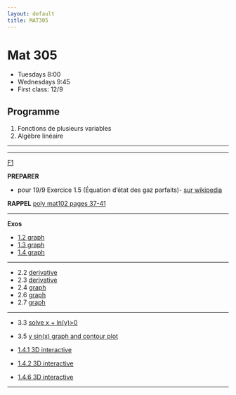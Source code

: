 ```yaml
---
layout: default
title: MAT305
---
```



# Mat 305


- Tuesdays 8:00
- Wednesdays 9:45
- First class: 12/9


## Programme

1.  Fonctions de plusieurs variables
1.  Algèbre linéaire


<!-- - [web page avec tous les documents](https://www-fourier.ujf-grenoble.fr/~eherscov/index-mat305-2022.php) -->
<!-- - [2021 TD archived page](./MAT305_index.md) -->
<!-- - [mes calculs](./uniqueness.pdf) -->

---

<!-- - [CC2 du  9/11/22 sujet + bareme + correction](./CC2_MAT305.pdf) -->


<!-- - [CC1 du 8/10](./CC1_MAT305.pdf) -->
<!-- 	- [correction](./CC1_corr.pdf) -->
<!-- 	- [la courbe](https://www.wolframalpha.com/input?i=plot+%281+-+t%5E2%2C++t%5E3%2F4+-+3t%29) -->
<!-- 	- [vecteur velocite](https://www.wolframalpha.com/input?i=derivative+t+of++%281+-+t%5E2%2C++t%5E3%2F4+-+3t%29) -->
<!-- 	- [exo 2](https://www.wolframalpha.com/input?i=xy%5E2+%E2%88%92+y%5E3+%2B+log%281+%E2%88%92+x%5E2+%E2%88%92+y%5E2+%29) -->
<!-- 	- [f_yx](https://www.wolframalpha.com/input?i=derivate+y+of+y%5E2+-+%282+x%29%2F%281+-+x%5E2+-+y%5E2%29) -->
<!-- 	- [f_xy](https://www.wolframalpha.com/input?i=derivative+x+of+y+%282+x+-+3+y+-+2%2F%281+-+x%5E2+-+y%5E2%29%29) -->

<!-- --- -->

<!-- ## Exos a preparer -->

<!-- <!-1- - **Pour 20/9 preparer F1 exos 5 et 6.** -1-> -->
<!-- <!-1- - **Pour 21/9 preparer F1 exos 7 et 8** -1-> -->
<!-- <!-1- - **Pour 27/9 preparer F2 exo 2:** -1-> -->
<!-- <!-1- - **Pour 4/10 preparer F2 exo 6:** -1-> -->
<!-- <!-1- - **Pour 5/10 preparer F2 exo 7:** -1-> -->
<!-- <!-1- 	- calculer les derivees partielles pour chaque fonction -1-> -->
<!-- <!-1- 	- Verifier avec Wolfram ex [exo 2.1](https://www.wolframalpha.com/input?i=x+ln%28+y%5E2+%2B+1%29) -1-> -->
<!-- <!-1- <!-2- $\partial f/\partial x, \partial f/\partial y$ pour -2-> -1-> --> 


<!-- --- -->

<!-- ## Feuilles avec commentaires -->

<!-- --- -->

<!-- - [Inversion](./inverse.pdf) -->
<!-- - [Diagonalisation bis](./diag.pdf) -->

<!-- [F6](https://www-fourier.ujf-grenoble.fr/~eherscov/MAT305/MAT305-TD6.pdf) -->
<!-- - [correction](./f5_corr_1.pdf) -->

<!-- --- -->

<!-- [F5](https://www-fourier.ujf-grenoble.fr/~eherscov/MAT305/MAT305-TD5.pdf) -->
<!-- - [correction 1](./f4_corr_1.pdf) -->
<!-- - [correction 2](./f4_corr_2.pdf) -->
<!-- - [correction 3](./f4_corr_3.pdf) -->



<!-- --- -->

<!-- [F4](https://www-fourier.ujf-grenoble.fr/~eherscov/MAT305/MAT305-TD4.pdf) -->
<!-- - [ebauche de correction](./f3_corr.pdf) -->
<!-- - [correction exos 5 & 6](./f3_corr_2.pdf) -->

<!-- --- -->

<!-- [F3](https://www-fourier.ujf-grenoble.fr/~eherscov/MAT305/MAT305-TD3.pdf) -->

<!-- **Rappel** -->

<!-- - [Algebre lineaire](./polyMAT102-espace_vect.pdf) -->

<!-- - exo 1 --> 
<!-- 	1. OK -->
<!-- 	1. OK -->
<!-- 	1. OK -->
<!-- 	1. OK -->
<!-- 	1. OK --> 
<!-- 	1. non -->
<!-- 	1. OK -->
<!-- 	1. non -->
<!-- 	1. OK -->

<!-- - exo 4 a/ -->
<!-- 	1. OK -->
<!-- 	1. NON  $F_2(2,0), 2F_2(1,0)$ -->
<!-- 	1. OK -->
<!-- 	1. OK -->


<!-- - exo 5 [correction de 2021](./correction_f2exo6.pdf) -->

<!-- - exo 7-8 et 9-12 [correction](./correction_rest.pdf) -->
<!-- 	- [notes](http://mathix.org/linux/wp-content/uploads/2013/02/Expose-43.pdf) -->
<!-- 	- [les reflexions en chimie](https://fr.wikipedia.org/wiki/%C3%89nantiom%C3%A9rie#:~:text=L'%C3%A9nantiom%C3%A9rie%20est%20une%20propri%C3%A9t%C3%A9,deux%20%C3%A9nantiom%C3%A8res%20est%20dite%20chirale.) -->

<!-- --- -->

<!-- [F2](https://www-fourier.ujf-grenoble.fr/~eherscov/MAT305/MAT305-TD2.pdf) -->

<!-- **RAPPEL** --> 
<!-- 1. [derivatives : poly mat102 pages 49-50](./mat102_functions.pdf) -->
<!-- 1. [droites et plans : poly mat102 pages 30-34](./polyMAT102-lines.pdf) -->

<!-- **Exos** -->

<!-- - [correction exo 1 et 2](./f6_corr_1.pdf) -->
<!-- - [correction exo  2 suite](./f6_corr_bis.pdf) -->

<!-- - [exo 1 : representation graphique](./f2_exo1.md) -->
<!-- 	1. [ellipse](https://mathworld.wolfram.com/Ellipse.html) -->
<!-- 	1. ellipse -->
<!-- 	1. demi droite -->
<!-- 	1. [astroid](https://mathworld.wolfram.com/Astroid.html) -->
<!-- - [exo 2.2](https://www.wolframalpha.com/input?i=%282+x%29%2F%28x+%2B+y%29+%2B+log%28x%5E2+-+y%5E2%29) -->
<!-- 	- [derivee $f_{xy}$](https://www.wolframalpha.com/input?i=derivative+x+of+-%282+y%29%2F%28x+%2B+y%29+-+log%28x%5E2+-+y%5E2%29) -->
<!-- 	- [derivee $f_{yx}$](https://www.wolframalpha.com/input?i=derivative+y+of+%282+x%29%2F%28x+%2B+y%29+%2B+log%28x%5E2+-+y%5E2%29) -->
<!-- - [exo 2.3](https://www.wolframalpha.com/input?i=exp%28x%5E2+%2B+y%5E2%29+%2B+cos%28xy%29) -->
<!-- 	- [derivee $f_{yx}$](https://www.wolframalpha.com/input?i=derivate+y+of+2+e%5E%28x%5E2+%2B+y%5E2%29+x+-+y+sin%28x+y%29) -->
<!-- 	- [derivee $f_{xy}$](https://www.wolframalpha.com/input?i=derivate+x+of+2+e%5E%28x%5E2+%2B+y%5E2%29+y+-+x+sin%28x+y%29) -->

<!-- - exo 3 est difficile  la fonction ne verifie pas la relation de Schwarz en (0,0) -->
<!-- 	- [voici le graphe](http/grs://www.wolframalpha.com/input/?i=derivative+of+xy%28x%5E2-y%5E2%29%2F%28x%5E2%2By%5E2%29) -->
<!-- 	- [3D interactive](./monkey.html) -->

<!-- - exo 4 --> 
<!-- 	- [la courbe](https://www.wolframalpha.com/input?i=plot+y%5E2+%E2%88%92+x%5E3+%E2%88%92+x%5E2+%3D0) -->
<!-- 	- [x en fonction de t](https://www.wolframalpha.com/input?i=solve+++t%5E2+x%5E2+%E2%88%92+x%5E3+%E2%88%92+x%5E2+%3D+0) -->
<!-- 	- [la courbe parametree par t](https://www.wolframalpha.com/input?i=plot+%28+t%5E2+-+1%2C+t%28+t%5E2+-+1%29+%29+t+from+-+1.5+to+1.5) -->
<!-- - exo 5 --> 
<!-- 	1. [$`x^2 + y^2`$](https://www.wolframalpha.com/input?i=plot+gradient+x%5E2+%2B+y%5E2) -->
<!-- 	1. [$`x^2 -  y^2`$](https://www.wolframalpha.com/input?i=plot+gradient+x%5E2+-++y%5E2) -->
<!-- 	1. [$`x^2 + cos(y)`$ ](https://www.wolframalpha.com/input?i=plot+gradient+x%5E2+%2B+cos%28y%29) -->

<!-- - exo 6 ensembles de niveaux -->
<!-- 	1. cercle -->
<!-- 	1. 2 droites --> 
<!-- 		-[graphe 3D interactive](./half_pipe.html) -->
<!-- 	1. droite -->
<!-- 	1. [Hyperbole](https://fr.wikipedia.org/wiki/Hyperbole_(math%C3%A9matiques)#%C3%89quations) -->
<!-- 		- [graphe 3D interactive](./saddle2.html) -->

<!-- A savoir : -->
<!-- 1. [cosh(t)](https://fr.wikipedia.org/wiki/Cosinus_hyperbolique) -->
<!-- 1. [x^2 - y^2](https://www.wolframalpha.com/input?i=level+curves+x%5E2+-+y%5E2) -->

<!-- - exo 7 --> 
<!-- 	- [graphe avec ensembles de niveaux](https://www.wolframalpha.com/input?i=plot+2x%5E2%2B5y%5E2%E2%88%922x+y) -->
<!-- 	- [gradient](https://www.wolframalpha.com/input?i=gradient+2x%5E2%2B5y%5E2%E2%88%922x+y) -->


---


[F1](./F1_2023exos.pdf)

**PREPARER** 

- pour 19/9 Exercice 1.5 (Équation d’état des gaz parfaits)- [sur wikipedia](https://fr.wikipedia.org/wiki/Loi_des_gaz_parfaits)

**RAPPEL** [poly mat102 pages 37-41](./mat102_functions.pdf)

---

**Exos**


- [1.2 graph](https://www.wolframalpha.com/input?i=plot+-2x+%2B+3)
- [1.3 graph](https://www.wolframalpha.com/input?i=plot++1+%2B+1%2F%28x+%2B+2%29)
- [1.4 graph](https://www.wolframalpha.com/input?i=plot++%7C2x+-3%7C)

---

- 2.2 [derivative](https://www.wolframalpha.com/input?i=derivative+sqrt%283+-+2x%29)
- 2.3 [derivative](https://www.wolframalpha.com/input?i=derivative+1%2F%28x%5E2%2B1%29)
- 2.4 [graph](https://www.wolframalpha.com/input?i=plot+%28x-1%29%2F%28x%2B1%29)
- 2.6 [graph](https://www.wolframalpha.com/input?i=plot+exp%28-x%5E2%29)
- 2.7 [graph](https://www.wolframalpha.com/input?i=plot+cos%281%2Fx%29+for+x+from+0+to+pi)

---

- 3.3 [solve  x + ln(y)>0](https://www.wolframalpha.com/input?i=solve++x+%2B+ln%28y%29%3E0)
- 3.5 [y sin(x) graph and contour plot](https://www.wolframalpha.com/input?i=plot+y+sin%28x%29++for+x+from+-2pi+to+2pi+and++y+from+-1+to+1)

- [1.4.1 3D interactive](./cone.html)
- [1.4.2 3D interactive](./half_pipe.html)
<!-- - [1.7](https://www.wolframalpha.com/input?i=plot++x+%2B+2y+%2B+3) -->
<!-- - [x + 2y + 3 = 0](https://www.wolframalpha.com/input?i=+y+%3D+-%28+x%2B+3%29%2F2) -->
<!-- - [1.10](https://www.wolframalpha.com/input?i=plot+++%E2%88%92x+%2B+y) -->
- [1.4.6 3D interactive](./plane_x.html)


---

<!-- [Diagonalisation solutions](./sols.md) -->
